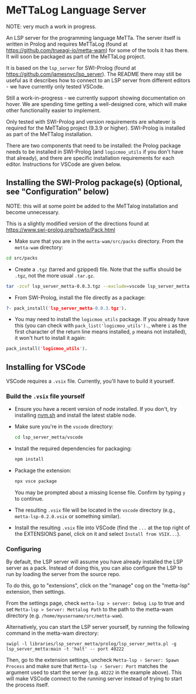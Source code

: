 # MeTTaLog Language Server

NOTE: very much a work in progress.

An LSP server for the programming language MeTTa. The server itself is written in Prolog and requires MeTTaLog (found at https://github.com/trueagi-io/metta-wam) for some of the tools it has there. It will soon be packaged as part of the MeTTaLog project.

It is based on the `lsp_server` for SWI-Prolog (found at https://github.com/jamesnvc/lsp_server). The README there may still be useful as it describes how to connect to an LSP server from different editors - we have currently only tested VSCode.

Still a work-in-progress - we currently support showing documentation on hover. We are spending time getting a well-designed core, which will make other functionality easier to implement.

Only tested with SWI-Prolog and version requirements are whatever is required for the MeTTalog project (9.3.9 or higher). SWI-Prolog is installed as part of the MeTTalog installation.

There are two components that need to be installed: the Prolog package needs to be installed in SWI-Prolog (and `logicmoo_utils` if you don't have that already), and there are specific installation requirements for each editor. Instructions for VSCode are given below.

## Installing the SWI-Prolog package(s) (Optional, see "Configuration" below)

NOTE: this will at some point be added to the MeTTalog installation and become unnecessary.

This is a slightly modified version of the directions found at https://www.swi-prolog.org/howto/Pack.html

* Make sure that you are in the `metta-wam/src/packs` directory. From the `metta-wam` directory:

```bash
cd src/packs
```

* Create a `.tgz` (tarred and gzipped) file. Note that the suffix should be `.tgz`, not the more usual `.tar.gz`.

```bash
tar -zcvf lsp_server_metta-0.0.3.tgz --exclude=vscode lsp_server_metta
```

* From SWI-Prolog, install the file directly as a package:

```prolog
?- pack_install('lsp_server_metta-0.0.3.tgz').
```

* You may need to install the `logicmoo_utils` package. If you already have this (you can check with `pack_list('logicmoo_utils').`, where `i` as the first character of the return line means installed, `p` means not installed), it won't hurt to install it again:

```prolog
pack_install('logicmoo_utils').
```

## Installing for VSCode

VSCode requires a `.vsix` file. Currently, you'll have to build it yourself.

### Build the `.vsix` file yourself

* Ensure you have a recent version of node installed. If you don't, try installing [nvm.sh](https://nvm.sh) and install the latest stable node.

* Make sure you're in the `vscode` directory:

  ```bash
  cd lsp_server_metta/vscode
  ```

* Install the required dependencies for packaging:

  ```bash
  npm install
  ```

* Package the extension:

  ```bash
  npx vsce package
  ```

  You may be prompted about a missing license file. Confirm by typing `y` to continue.

* The resulting `.vsix` file will be located in the `vscode` directory (e.g., `metta-lsp-0.2.0.vsix` or something similar).

* Install the resulting `.vsix` file into VSCode (find the `...` at the top right of the EXTENSIONS panel, click on it and select `Install from VSIX...`).

### Configuring

By default, the LSP server will assume you have already installed the LSP server as a pack.
Instead of doing this, you can also configure the LSP to run by loading the server from the source repo.

To do this, go to "extensions", click on the "manage" cog on the "metta-lsp" extension, then settings.

From the settings page, check `metta-lsp > server: Debug Lsp` to true and set `Metta-lsp > Server: Mettalog Path` to the path to the metta-wam directory (e.g. `/home/myusername/src/metta-wam`).


Alternatively, you can start the LSP server yourself, by running the following command in the metta-wam directory:

```
swipl -l libraries/lsp_server_metta/prolog/lsp_server_metta.pl -g lsp_server_metta:main -t 'halt' -- port 40222
```

Then, go to the extension settings, uncheck `Metta-lsp › Server: Spawn Process` and make sure that `Metta-lsp › Server: Port` matches the argument used to start the server (e.g. `40222` in the example above).
This will make VSCode connect to the running server instead of trying to start the process itself.
